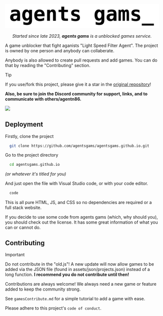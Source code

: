 
<div align="center">
  <img src="https://raw.githubusercontent.com/agentsgams/.github/refs/heads/main/header.png">
  <p><i>Started since late 2023, <b>agents gams</b> is a unblocked games service.</i></p>
</div>

A game unblocker that fight aganists "Light Speed Filter Agent". The project is owned by one person and anybody can collaberate.

Anybody is also allowed to create pull requests and add games. You can do that by reading the "Contributing" section.

> [!TIP]
> If you use/fork this project, please give it a star in the [original repository](https://github.com/agentsgams/agentsgams.github.io)!

**Also, be sure to join the Discord community for support, links, and to communicate with others/agentn86.**

[<img src="https://raw.githubusercontent.com/agentsgams/agentsgams.github.io/refs/heads/main/assets/img/disc.png">](https://discord.gg/AMAA6tkysF)

## Deployment

Firstly, clone the project

```bash
  git clone https://github.com/agentsgams/agentsgams.github.io.git
```

Go to the project directory

```bash
  cd agentsgams.github.io
```
*(or whatever it's titled for you)*

And just open the file with Visual Studio code, or with your code editor.

```bash
  code
```

This is all pure HTML, JS, and CSS so no dependencies are required or a full stack website.

If you decide to use some code from agents gams (which, why should you), you should check out the license. It has some great information of what you can or cannot do.

## Contributing

> [!IMPORTANT]
> Do not contribute in the "old.js"! A new update will now allow games to be added via the JSON file (found in assets/json/projects.json) instead of a long function. **I recommend you do not contribute until then!**

Contributions are always welcome! We always need a new game or feature added to keep the community strong.

See `gamesContribute.md` for a simple tutorial to add a game with ease.

Please adhere to this project's `code of conduct`.